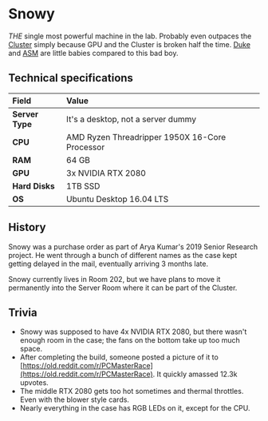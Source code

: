 # Snowy

_THE_ single most powerful machine in the lab. Probably even outpaces the [Cluster](../../services/cluster/) simply because GPU and the Cluster is broken half the time. [Duke](duke.md) and [ASM](asm.md) are little babies compared to this bad boy.

## Technical specifications

| Field | Value |
| :--- | :--- |
| **Server Type** | It's a desktop, not a server dummy |
| **CPU** | AMD Ryzen Threadripper 1950X 16-Core Processor |
| **RAM** | 64 GB |
| **GPU** | 3x NVIDIA RTX 2080 |
| **Hard Disks** | 1TB SSD |
| **OS** | Ubuntu Desktop 16.04 LTS |

## History

Snowy was a purchase order as part of Arya Kumar's 2019 Senior Research project. He went through a bunch of different names as the case kept getting delayed in the mail, eventually arriving 3 months late.

Snowy currently lives in Room 202, but we have plans to move it permanently into the Server Room where it can be part of the Cluster.

## Trivia

* Snowy was supposed to have 4x NVIDIA RTX 2080, but there wasn't enough room in the case; the fans on the bottom take up too much space.
* After completing the build, someone posted a picture of it to [https://old.reddit.com/r/PCMasterRace](https://old.reddit.com/r/PCMasterRace). It quickly amassed 12.3k upvotes.
* The middle RTX 2080 gets too hot sometimes and thermal throttles. Even with the blower style cards.
* Nearly everything in the case has RGB LEDs on it, except for the CPU.

